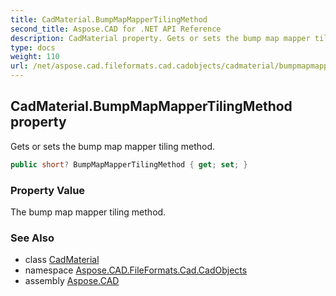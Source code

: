 ```yaml
---
title: CadMaterial.BumpMapMapperTilingMethod
second_title: Aspose.CAD for .NET API Reference
description: CadMaterial property. Gets or sets the bump map mapper tiling method
type: docs
weight: 110
url: /net/aspose.cad.fileformats.cad.cadobjects/cadmaterial/bumpmapmappertilingmethod/
---
```

## CadMaterial.BumpMapMapperTilingMethod property

Gets or sets the bump map mapper tiling method.

```csharp
public short? BumpMapMapperTilingMethod { get; set; }
```

### Property Value

The bump map mapper tiling method.

### See Also

* class [CadMaterial](../)
* namespace [Aspose.CAD.FileFormats.Cad.CadObjects](../../cadmaterial/)
* assembly [Aspose.CAD](../../../)



